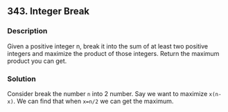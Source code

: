 ## 343. Integer Break
### Description
Given a positive integer n, break it into the sum of at least two positive integers and maximize the product of those integers. Return the maximum product you can get.

### Solution
Consider break the number `n` into 2 number. Say we want to maximize `x(n-x)`. We can find that when `x=n/2` we can get the maximum. 
